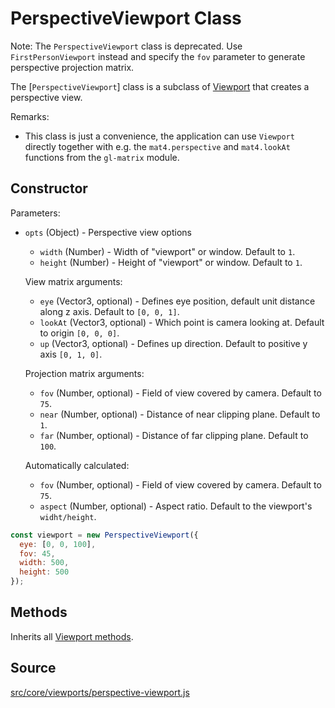 # PerspectiveViewport Class

Note: The `PerspectiveViewport` class is deprecated. Use `FirstPersonViewport` instead and specify the `fov` parameter to generate perspective projection matrix.

The [`PerspectiveViewport`] class is a subclass of [Viewport](/docs/api-reference/viewport.md) that creates a perspective view.

Remarks:
* This class is just a convenience, the application can use `Viewport` directly
  together with e.g. the `mat4.perspective` and `mat4.lookAt` functions from the
  `gl-matrix` module.

## Constructor

Parameters:

- `opts` (Object) - Perspective view options
  * `width` (Number) - Width of "viewport" or window. Default to `1`.
  * `height` (Number) - Height of "viewport" or window. Default to `1`.

  View matrix arguments:
  * `eye` (Vector3, optional) - Defines eye position, default unit distance along z axis.
    Default to `[0, 0, 1]`.
  * `lookAt` (Vector3, optional) - Which point is camera looking at. Default to origin `[0, 0, 0]`.
  * `up` (Vector3, optional) - Defines up direction. Default to positive y axis `[0, 1, 0]`.

  Projection matrix arguments:
  * `fov` (Number, optional) - Field of view covered by camera. Default to `75`.
  * `near` (Number, optional) - Distance of near clipping plane. Default to `1`.
  * `far` (Number, optional) - Distance of far clipping plane. Default to `100`.

  Automatically calculated:
  * `fov` (Number, optional) - Field of view covered by camera. Default to `75`.
  * `aspect` (Number, optional) - Aspect ratio. Default to the viewport's `widht/height`.

```js
const viewport = new PerspectiveViewport({
  eye: [0, 0, 100],
  fov: 45,
  width: 500,
  height: 500
});
```

## Methods

Inherits all [Viewport methods](/docs/api-reference/viewport.md#methods).

## Source
[src/core/viewports/perspective-viewport.js](https://github.com/uber/deck.gl/blob/5.0-release/src/core/viewports/perspective-viewport.js)
